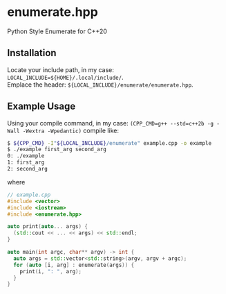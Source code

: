 # enumerate.hpp
Python Style Enumerate for C++20

## Installation
Locate your include path, in my case: `LOCAL_INCLUDE=${HOME}/.local/include/`.  
Emplace the header: `${LOCAL_INCLUDE}/enumerate/enumerate.hpp`.

## Example Usage
Using your compile command, in my case: `(CPP_CMD=g++ --std=c++2b -g -Wall -Wextra -Wpedantic)` compile like:

```bash
$ ${CPP_CMD} -I"${LOCAL_INCLUDE}/enumerate" example.cpp -o example
$ ./example first_arg second_arg
0: ./example
1: first_arg
2: second_arg
```

where
```C++
// example.cpp
#include <vector>
#include <iostream>
#include <enumerate.hpp>

auto print(auto... args) {
  (std::cout << ... << args) << std::endl;
}

auto main(int argc, char** argv) -> int {
  auto args = std::vector<std::string>(argv, argv + argc);
  for (auto [i, arg] : enumerate(args)) {
    print(i, ": ", arg);
  }
}
```
